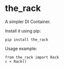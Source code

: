 the_rack
========

A simpler DI Container.

Install it using pip:

    pip install the_rack

Usage example:

    from the_rack import Rack
    c = Rack()
